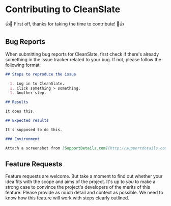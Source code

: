 # Contributing to CleanSlate

:+1::tada: First off, thanks for taking the time to contribute! :tada::+1:

## Bug Reports

When submitting bug reports for CleanSlate, first check if there's already something in the issue tracker related to your bug. If not, please follow the following format:

```markdown
## Steps to reproduce the issue

  1. Log in to CleanSlate.
  1. Click something > something.
  1. Another step.

## Results

It does this.

## Expected results

It's supposed to do this.

### Environment

Attach a screenshot from [SupportDetails.com](http://supportdetails.com) so we know where you're coming from.
```

## Feature Requests

Feature requests are welcome. But take a moment to find out whether your idea fits with the scope and aims of the project. It's up to _you_ to make a strong case to convince the project's developers of the merits of this feature. Please provide as much detail and context as possible. We need to know how this feature will work with steps clearly outlined.
